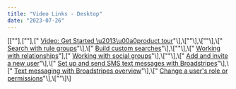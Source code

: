 ```yaml
---
title: "Video Links - Desktop"
date: "2023-07-26"
---
```


\[\[""\],\[""\],\[" [Video: Get Started \\u2013\\u00a0product tour](\"https://help.broadstripes.com/help-articles/using-broadstripes/get-started/getting-started-video/\")"\],\[""\],\[""\],\[" [Search with rule groups](\"https://help.broadstripes.com/videos/how-to-search-broadstripes/how-to-add-rule-groups-to-your-search-video/\")"\],\[" [Build custom searches](\"https://help.broadstripes.com/videos/how-to-search-broadstripes/how-to-search-with-the-search-builder-video/\")"\],\[""\],\[" [Working with relationships](\"/video/working-with-relationships-video/\")"\],\[" [Working with social groups](\"https://help.broadstripes.com/videos/working-with-social-groups-video/\")"\],\[""\],\[" [Add and invite a new user](\"https://help.broadstripes.com/videos/admin-videos/admin-video-add-and-invite-a-new-user/\")"\],\[" [Set up and send SMS text messages with Broadstripes](\"https://help.broadstripes.com/videos/text-messaging-with-broadstripes-video/\")"\],\[" [Text messaging with Broadstripes overview](\"https://help.broadstripes.com/videos/text-messaging-with-broadstripes-overview-video/\")"\],\[" [Change a user's role or permissions](\"https://help.broadstripes.com/videos/admin-videos/admin-video-change-a-users-role-or-permissions/\")"\],\[""\]\]
